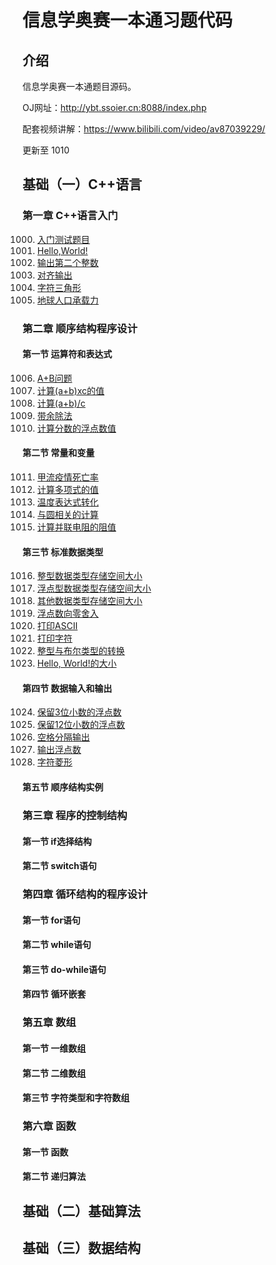 # 信息学奥赛一本通习题代码

## 介绍

信息学奥赛一本通题目源码。

OJ网址：http://ybt.ssoier.cn:8088/index.php

配套视频讲解：https://www.bilibili.com/video/av87039229/

更新至 1010

## 基础（一）C++语言

### 第一章 C++语言入门

1000. [入门测试题目](https://gitee.com/wyloving/YiBenTongCode/blob/master/1000%E5%85%A5%E9%97%A8%E6%B5%8B%E8%AF%95%E9%A2%98.cpp)
1001. [Hello,World!](https://gitee.com/wyloving/YiBenTongCode/blob/master/1001HelloWorld.cpp)
1002. [输出第二个整数](https://gitee.com/wyloving/YiBenTongCode/blob/master/1002_%E8%BE%93%E5%87%BA%E7%AC%AC%E4%BA%8C%E4%B8%AA%E6%95%B4%E6%95%B0.cpp)
1003. [对齐输出](https://gitee.com/wyloving/YiBenTongCode/blob/master/1003_%E5%AF%B9%E9%BD%90%E8%BE%93%E5%87%BA.cpp)
1004. [字符三角形](https://gitee.com/wyloving/YiBenTongCode/blob/master/1004_%E5%AD%97%E7%AC%A6%E4%B8%89%E8%A7%92%E5%BD%A2.cpp)
1005. [地球人口承载力](https://gitee.com/wyloving/YiBenTongCode/blob/master/1005_%E5%9C%B0%E7%90%83%E4%BA%BA%E5%8F%A3%E6%89%BF%E8%BD%BD%E5%8A%9B.cpp)

### 第二章 顺序结构程序设计

#### 第一节 运算符和表达式

1006. [A+B问题](https://gitee.com/wyloving/YiBenTongCode/blob/master/1006_A+B%E9%97%AE%E9%A2%98.cpp)
1007. [计算(a+b)xc的值](https://gitee.com/wyloving/YiBenTongCode/blob/master/1007_%E8%AE%A1%E7%AE%97(a+b)xc%E7%9A%84%E5%80%BC.cpp)
1008. [计算(a+b)/c](https://gitee.com/wyloving/YiBenTongCode/blob/master/1007_%E8%AE%A1%E7%AE%97(a+b)xc%E7%9A%84%E5%80%BC.cpp)
1009. [带余除法](https://gitee.com/wyloving/YiBenTongCode/blob/master/1009_%E5%B8%A6%E4%BD%99%E9%99%A4%E6%B3%95.cpp)
1010. [计算分数的浮点数值](https://gitee.com/wyloving/YiBenTongCode/blob/master/1010_%E8%AE%A1%E7%AE%97%E5%88%86%E6%95%B0%E7%9A%84%E6%B5%AE%E7%82%B9%E6%95%B0%E5%80%BC.cpp)

#### 第二节 常量和变量

1011. [甲流疫情死亡率](https://gitee.com/wyloving/YiBenTongCode/blob/master/1011_%E7%94%B2%E6%B5%81%E7%96%AB%E6%83%85%E6%AD%BB%E4%BA%A1%E7%8E%87.cpp)
1012. [计算多项式的值](https://gitee.com/wyloving/YiBenTongCode/blob/master/1012_%E8%AE%A1%E7%AE%97%E5%A4%9A%E9%A1%B9%E5%BC%8F%E7%9A%84%E5%80%BC.cpp)
1013. [温度表达式转化](https://gitee.com/wyloving/YiBenTongCode/blob/master/1013_%E6%B8%A9%E5%BA%A6%E8%A1%A8%E8%BE%BE%E5%BC%8F%E8%BD%AC%E6%8D%A2.cpp)
1014. [与圆相关的计算](https://gitee.com/wyloving/YiBenTongCode/blob/master/1014%E4%B8%8E%E5%9C%86%E7%9B%B8%E5%85%B3%E7%9A%84%E8%AE%A1%E7%AE%97.cpp)
1015. [计算并联电阻的阻值](https://gitee.com/wyloving/YiBenTongCode/blob/master/1015_%E8%AE%A1%E7%AE%97%E5%B9%B6%E8%81%94%E7%94%B5%E9%98%BB%E7%9A%84%E9%98%BB%E5%80%BC.cpp)

#### 第三节 标准数据类型

1016. [整型数据类型存储空间大小](https://gitee.com/wyloving/YiBenTongCode/blob/master/1016_%E6%95%B4%E5%9E%8B%E6%95%B0%E6%8D%AE%E7%B1%BB%E5%9E%8B%E5%AD%98%E5%82%A8%E7%A9%BA%E9%97%B4%E5%A4%A7%E5%B0%8F.cpp)
1017. [浮点型数据类型存储空间大小](https://gitee.com/wyloving/YiBenTongCode/blob/master/1017_%E6%B5%AE%E7%82%B9%E5%9E%8B%E6%95%B0%E6%8D%AE%E7%B1%BB%E5%9E%8B%E5%AD%98%E5%82%A8%E7%A9%BA%E9%97%B4%E5%A4%A7%E5%B0%8F.cpp)
1018. [其他数据类型存储空间大小](https://gitee.com/wyloving/YiBenTongCode/blob/master/1017_%E6%B5%AE%E7%82%B9%E5%9E%8B%E6%95%B0%E6%8D%AE%E7%B1%BB%E5%9E%8B%E5%AD%98%E5%82%A8%E7%A9%BA%E9%97%B4%E5%A4%A7%E5%B0%8F.cpp)
1019. [浮点数向零舍入](https://gitee.com/wyloving/YiBenTongCode/blob/master/1017_%E6%B5%AE%E7%82%B9%E5%9E%8B%E6%95%B0%E6%8D%AE%E7%B1%BB%E5%9E%8B%E5%AD%98%E5%82%A8%E7%A9%BA%E9%97%B4%E5%A4%A7%E5%B0%8F.cpp)
1020. [打印ASCII](https://gitee.com/wyloving/YiBenTongCode/blob/master/1020%E6%89%93%E5%8D%B0ASCII%E7%A0%81.cpp)
1021. [打印字符](https://gitee.com/wyloving/YiBenTongCode/blob/master/1020%E6%89%93%E5%8D%B0ASCII%E7%A0%81.cpp)
1022. [整型与布尔类型的转换](https://gitee.com/wyloving/YiBenTongCode/blob/master/1022_%E6%95%B4%E5%9E%8B%E4%B8%8E%E5%B8%83%E5%B0%94%E5%9E%8B%E7%9A%84%E8%BD%AC%E6%8D%A2.cpp)
1023. [Hello, World!的大小](https://gitee.com/wyloving/YiBenTongCode/blob/master/1023_Hello,World!%E7%9A%84%E5%A4%A7%E5%B0%8F.cpp)

#### 第四节 数据输入和输出

1024. [保留3位小数的浮点数](https://gitee.com/wyloving/YiBenTongCode/blob/master/1024_%E4%BF%9D%E7%95%993%E4%BD%8D%E5%B0%8F%E6%95%B0%E7%9A%84%E6%B5%AE%E7%82%B9%E6%95%B0.cpp)
1025. [保留12位小数的浮点数](https://gitee.com/wyloving/YiBenTongCode/blob/master/1025_%E4%BF%9D%E7%95%9912%E4%BD%8D%E5%B0%8F%E6%95%B0%E7%9A%84%E6%B5%AE%E7%82%B9%E6%95%B0.cpp)
1026. [空格分隔输出](https://gitee.com/wyloving/YiBenTongCode/blob/master/1026_%E7%A9%BA%E6%A0%BC%E5%88%86%E9%9A%94%E8%BE%93%E5%87%BA.cpp)
1027. [输出浮点数](https://gitee.com/wyloving/YiBenTongCode/blob/master/1027_%E8%BE%93%E5%87%BA%E6%B5%AE%E7%82%B9%E6%95%B0.cpp)
1028. [字符菱形](https://gitee.com/wyloving/YiBenTongCode/blob/master/1028_%E5%AD%97%E7%AC%A6%E8%8F%B1%E5%BD%A2.cpp)

#### 第五节 顺序结构实例

### 第三章 程序的控制结构

#### 第一节 if选择结构

#### 第二节 switch语句

### 第四章 循环结构的程序设计

#### 第一节 for语句

#### 第二节 while语句

#### 第三节 do-while语句

#### 第四节 循环嵌套

### 第五章 数组

#### 第一节 一维数组

#### 第二节 二维数组

#### 第三节 字符类型和字符数组

### 第六章 函数

#### 第一节 函数

#### 第二节 递归算法

## 基础（二）基础算法

## 基础（三）数据结构

